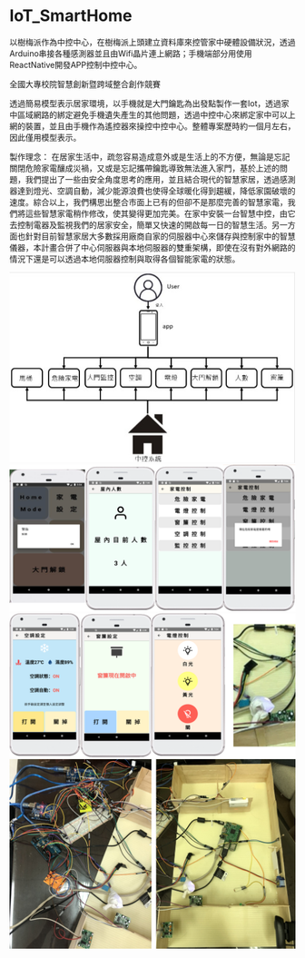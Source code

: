 # IoT_SmartHome
以樹梅派作為中控中心，在樹梅派上頭建立資料庫來控管家中硬體設備狀況，透過Arduino串接各種感測器並且由Wifi晶片連上網路；手機端部分用使用ReactNative開發APP控制中控中心。

全國大專校院智慧創新暨跨域整合創作競賽

透過簡易模型表示居家環境，以手機就是大門鑰匙為出發點製作一套Iot，透過家中區域網路的綁定避免手機遺失產生的其他問題，透過中控中心來綁定家中可以上網的裝置，並且由手機作為遙控器來操控中控中心。整體專案歷時約一個月左右，因此僅用模型表示。

製作理念： 在居家生活中，疏忽容易造成意外或是生活上的不方便，無論是忘記關閉危險家電釀成災禍，又或是忘記攜帶鑰匙導致無法進入家門，基於上述的問題，我們提出了一些由安全角度思考的應用，並且結合現代的智慧家居，透過感測器達到燈光、空調自動，減少能源浪費也使得全球暖化得到趨緩，降低家園破壞的速度。綜合以上，我們構思出整合市面上已有的但卻不是那麼完善的智慧家電，我們將這些智慧家電稍作修改，使其變得更加完美。在家中安裝一台智慧中控，由它去控制電器及監視我們的居家安全，簡單又快速的開啟每一日的智慧生活。另一方面也針對目前智慧家居大多數採用廠商自家的伺服器中心來儲存與控制家中的智慧儀器，本計畫合併了中心伺服器與本地伺服器的雙重架構，即使在沒有對外網路的情況下還是可以透過本地伺服器控制與取得各個智能家電的狀態。

![image](https://github.com/b3o3m303/Smart_Home_IoT_project/blob/master/Description_file/4.jpg)
![image](https://github.com/b3o3m303/Smart_Home_IoT_project/blob/master/Description_file/1.png)
![image](https://github.com/b3o3m303/Smart_Home_IoT_project/blob/master/Description_file/2.png)
![image](https://github.com/b3o3m303/Smart_Home_IoT_project/blob/master/Description_file/3.png)
